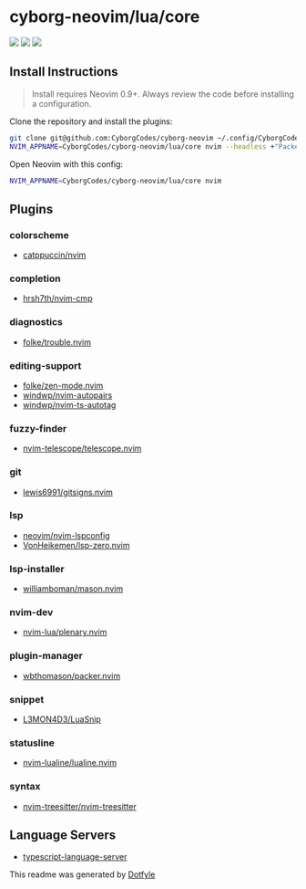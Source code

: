 # cyborg-neovim/lua/core

<a href="https://dotfyle.com/CyborgCodes/cyborg-neovim-lua-core"><img src="https://dotfyle.com/CyborgCodes/cyborg-neovim-lua-core/badges/plugins?style=flat" /></a>
<a href="https://dotfyle.com/CyborgCodes/cyborg-neovim-lua-core"><img src="https://dotfyle.com/CyborgCodes/cyborg-neovim-lua-core/badges/leaderkey?style=flat" /></a>
<a href="https://dotfyle.com/CyborgCodes/cyborg-neovim-lua-core"><img src="https://dotfyle.com/CyborgCodes/cyborg-neovim-lua-core/badges/plugin-manager?style=flat" /></a>


## Install Instructions

 > Install requires Neovim 0.9+. Always review the code before installing a configuration.

Clone the repository and install the plugins:

```sh
git clone git@github.com:CyborgCodes/cyborg-neovim ~/.config/CyborgCodes/cyborg-neovim
NVIM_APPNAME=CyborgCodes/cyborg-neovim/lua/core nvim --headless +"PackerSync" +qa
```

Open Neovim with this config:

```sh
NVIM_APPNAME=CyborgCodes/cyborg-neovim/lua/core nvim
```

## Plugins

### colorscheme

+ [catppuccin/nvim](https://dotfyle.com/plugins/catppuccin/nvim)
### completion

+ [hrsh7th/nvim-cmp](https://dotfyle.com/plugins/hrsh7th/nvim-cmp)
### diagnostics

+ [folke/trouble.nvim](https://dotfyle.com/plugins/folke/trouble.nvim)
### editing-support

+ [folke/zen-mode.nvim](https://dotfyle.com/plugins/folke/zen-mode.nvim)
+ [windwp/nvim-autopairs](https://dotfyle.com/plugins/windwp/nvim-autopairs)
+ [windwp/nvim-ts-autotag](https://dotfyle.com/plugins/windwp/nvim-ts-autotag)
### fuzzy-finder

+ [nvim-telescope/telescope.nvim](https://dotfyle.com/plugins/nvim-telescope/telescope.nvim)
### git

+ [lewis6991/gitsigns.nvim](https://dotfyle.com/plugins/lewis6991/gitsigns.nvim)
### lsp

+ [neovim/nvim-lspconfig](https://dotfyle.com/plugins/neovim/nvim-lspconfig)
+ [VonHeikemen/lsp-zero.nvim](https://dotfyle.com/plugins/VonHeikemen/lsp-zero.nvim)
### lsp-installer

+ [williamboman/mason.nvim](https://dotfyle.com/plugins/williamboman/mason.nvim)
### nvim-dev

+ [nvim-lua/plenary.nvim](https://dotfyle.com/plugins/nvim-lua/plenary.nvim)
### plugin-manager

+ [wbthomason/packer.nvim](https://dotfyle.com/plugins/wbthomason/packer.nvim)
### snippet

+ [L3MON4D3/LuaSnip](https://dotfyle.com/plugins/L3MON4D3/LuaSnip)
### statusline

+ [nvim-lualine/lualine.nvim](https://dotfyle.com/plugins/nvim-lualine/lualine.nvim)
### syntax

+ [nvim-treesitter/nvim-treesitter](https://dotfyle.com/plugins/nvim-treesitter/nvim-treesitter)
## Language Servers
+ [typescript-language-server](https://github.com/typescript-language-server/typescript-language-server)


 This readme was generated by [Dotfyle](https://dotfyle.com)
